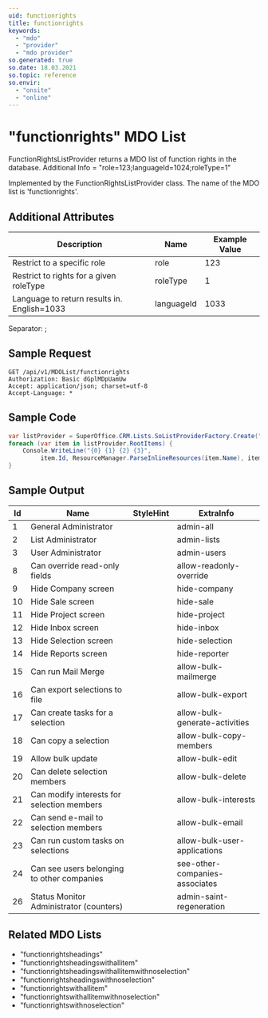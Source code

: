 ```yaml
---
uid: functionrights
title: functionrights
keywords:
  - "mdo"
  - "provider"
  - "mdo provider"
so.generated: true
so.date: 18.03.2021
so.topic: reference
so.envir:
  - "onsite"
  - "online"
---
```


# "functionrights" MDO List
FunctionRightsListProvider returns a MDO list of function rights in the database.
Additional Info = "role=123;languageId=1024;roleType=1"



Implemented by the <see cref="T:SuperOffice.CRM.Lists.FunctionRightsListProvider">FunctionRightsListProvider</see> class.
The name of the MDO list is 'functionrights'.

## Additional Attributes

| Description | Name | Example Value |
|-----|-----|------|
|Restrict to a specific role| role|123|
|Restrict to rights for a given roleType| roleType|1|
|Language to return results in. English=1033| languageId|1033|

Separator: ;





## Sample Request

```http!
GET /api/v1/MDOList/functionrights
Authorization: Basic dGplMDpUamUw
Accept: application/json; charset=utf-8
Accept-Language: *

```

## Sample Code
```cs
var listProvider = SuperOffice.CRM.Lists.SoListProviderFactory.Create("functionrights", forceFlatList: true);
foreach (var item in listProvider.RootItems) {
    Console.WriteLine("{0} {1} {2} {3}", 
         item.Id, ResourceManager.ParseInlineResources(item.Name), item.StyleHint, item.ExtraInfo);
}
```

## Sample Output

|Id   | Name  |StyleHint|ExtraInfo |
| --- | ----- | ------- | -------- |
|1|General Administrator||admin-all|
|2|List Administrator||admin-lists|
|3|User Administrator||admin-users|
|8|Can override read-only fields||allow-readonly-override|
|9|Hide Company screen||hide-company|
|10|Hide Sale screen||hide-sale|
|11|Hide Project screen||hide-project|
|12|Hide Inbox screen||hide-inbox|
|13|Hide Selection screen||hide-selection|
|14|Hide Reports screen||hide-reporter|
|15|Can run Mail Merge||allow-bulk-mailmerge|
|16|Can export selections to file||allow-bulk-export|
|17|Can create tasks for a selection||allow-bulk-generate-activities|
|18|Can copy a selection||allow-bulk-copy-members|
|19|Allow bulk update||allow-bulk-edit|
|20|Can delete selection members||allow-bulk-delete|
|21|Can modify interests for selection members||allow-bulk-interests|
|22|Can send e-mail to selection members||allow-bulk-email|
|23|Can run custom tasks on selections||allow-bulk-user-applications|
|24|Can see users belonging to other companies||see-other-companies-associates|
|26|Status Monitor Administrator (counters)||admin-saint-regeneration|


## Related MDO Lists

* "functionrightsheadings"
* "functionrightsheadingswithallitem"
* "functionrightsheadingswithallitemwithnoselection"
* "functionrightsheadingswithnoselection"
* "functionrightswithallitem"
* "functionrightswithallitemwithnoselection"
* "functionrightswithnoselection"

